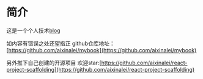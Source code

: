 # 简介
这是一个个人技术[blog](https://jiadonglei159.gitbook.io/dljia/)

如内容有错误之处还望指正 github仓库地址：[https://github.com/aixinalei/mybook](https://github.com/aixinalei/mybook)

另外推下自己创建的开源项目 欢迎star:[https://github.com/aixinalei/react-project-scaffolding](https://github.com/aixinalei/react-project-scaffolding)


